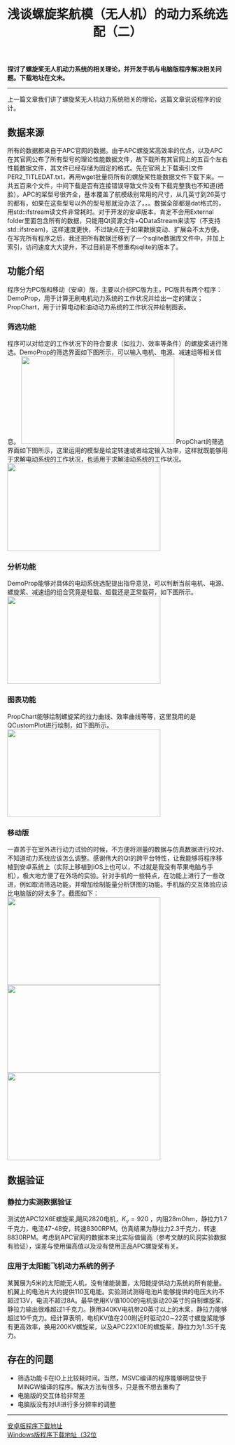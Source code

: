 ﻿---
title: 浅谈螺旋桨航模（无人机）的动力系统选配（二）
categories:
- Programming
tags:
- 无人机 
- 安卓开发 
- Qt 
updated: 2018-03-14 
---
<script type="text/x-mathjax-config">
  		MathJax.Hub.Config({tex2jax: {inlineMath: [['$','$'], ['\\(','\\)']]},
  							TeX: { equationNumbers: {  autoNumber: "AMS"  },
     							   extensions: ["AMSmath.js"]}
  		});
		</script>
 <script type="text/javascript" src="https://cdn.mathjax.org/mathjax/latest/MathJax.js?config=TeX-AMS-MML_HTMLorMML"></script>
**探讨了螺旋桨无人机动力系统的相关理论，并开发手机与电脑版程序解决相关问题。下载地址在文末。**

---
上一篇文章我们讲了螺旋桨无人机动力系统相关的理论，这篇文章说说程序的设计。

## 数据来源
所有的数据都来自于APC官网的数据。由于APC螺旋桨高效率的优点，以及APC在其官网公布了所有型号的理论性能数据文件，故下载所有其官网上的五百个左右性能数据文件，其文件已经存储为固定的格式。先在官网上下载索引文件PER2_TITLEDAT.txt，再用wget批量将所有的螺旋桨性能数据文件下载下来。一共五百来个文件，中间下载是否有连接错误导致文件没有下载完整我也不知道(捂脸）。APC的桨型号很齐全，基本覆盖了航模级别常用的尺寸，从几英寸到26英寸的都有，如果在这些型号以外的型号那就没办法了。。。数据全部都是dat格式的，用std::ifstream读文件非常耗时。对于开发的安卓版本，肯定不会用External folder里面包含所有的数据，只能用Qt资源文件+QDataStream来读写（不支持std::ifstream)，这样速度更快，不过缺点在于如果数据变动、扩展会不太方便。在写完所有程序之后，我还把所有数据迁移到了一个sqlite数据库文件中，并加上索引，访问速度大大提升，不过目前是不想重构sqlite的版本了。

## 功能介绍
程序分为PC版和移动（安卓）版，主要以介绍PC版为主。PC版共有两个程序：DemoProp，用于计算无刷电机动力系统的工作状况并给出一定的建议；PropChart，用于计算电动和油动动力系统的工作状况并绘制图表。
### 筛选功能
程序可以对给定的工作状况下的符合要求（如拉力、效率等条件）的螺旋桨进行筛选。DemoProp的筛选界面如下图所示，可以输入电机、电源、减速组等相关信息。
<img src="{{ site.url }}/assets//blog_images/fig2.png" width="350px" height="200px"/>
PropChart的筛选界面如下图所示，这里运用的模型是给定转速或者给定输入功率，这样就既能够用于求解电动系统的工作状况，也适用于求解油动系统的工作状况。
<img src="{{ site.url }}/assets//blog_images/fig4.png" width="350px" height="200px"/>

### 分析功能
DemoProp能够对具体的电动系统选配提出指导意见，可以判断当前电机、电源、螺旋桨、减速组的组合究竟是轻载、超载还是正常载荷，如下图所示。
<img src="{{ site.url }}/assets//blog_images/fig3.png" width="350px" height="200px"/>

### 图表功能
PropChart能够绘制螺旋桨的拉力曲线、效率曲线等等，这里我用的是QCustomPlot进行绘制，如下图所示。
<img src="{{ site.url }}/assets//blog_images/fig5.png" width="350px" height="200px"/>

### 移动版
一直苦于在室外进行动力试验的时候，不方便将测量的数据与仿真数据进行校对、不知道动力系统应该怎么调整。感谢伟大的Qt的跨平台特性，让我能够将程序移植到安卓系统上（实际上移植到iOS上也可以，不过就是我没有苹果电脑与手机），极大地方便了在外场的实验。针对手机的一些特点，在功能上进行了一些改进，例如取消筛选功能，并增加绘制能量分析饼图的功能。手机版的交互体验应该比电脑版的好太多了。截图如下：
<img src="{{ site.url }}/assets//blog_images/scr1.png" width="350px" height="200px"/>
<img src="{{ site.url }}/assets//blog_images/scr3.png" width="350px" height="200px"/>
<img src="{{ site.url }}/assets//blog_images/scr2.png" width="350px" height="200px"/>
## 数据验证
### 静拉力实测数据验证
测试仿APC12X6E螺旋桨,飓风2820电机，$K_v=920$
，内阻28mOhm，静拉力1.7千克力，电流47-48安，转速8300RPM。仿真结果为静拉力2.3千克力，转速8830RPM。考虑到APC官网的数据本来比实际值偏高（参考文献的风洞实验数据有验证），误差与使用偏高值以及没有使用正品APC螺旋桨有关。
### 应用于太阳能飞机动力系统的例子
某翼展为5米的太阳能无人机，没有储能装置，太阳能提供动力系统的所有能量。机翼上的电池片大约提供110瓦电能。实验测试测得电池片能够提供的电压大约不超过13V，电流不超过8A。最早使用KV值1000的电机驱动20英寸的自制螺旋桨，静拉力输出很难超过1千克力。换用340KV电机带20英寸以上的木桨，静拉力能够超过10千克力。经计算表明，电机KV值在200附近时驱动20$\sim$22英寸螺旋桨能够有更高效率，换用200KV螺旋桨，以及APC22X10E的螺旋桨，静拉力为1.35千克力。
## 存在的问题
* 筛选功能卡在IO上比较耗时间。当然，MSVC编译的程序能够明显快于MINGW编译的程序。解决方法有很多，只是我不想去重构了  
* 电脑版的交互体验非常差
* 电脑版没有对UI进行多分辨率的调整
--- 
[安卓版程序下载地址](https://pan.baidu.com/s/1QaN9CxFEfJz0RHewitcCgg)  
[Windows版程序下载地址（32位](https://pan.baidu.com/s/1W5DtxZFxC6SmjRxvO9F_tA)